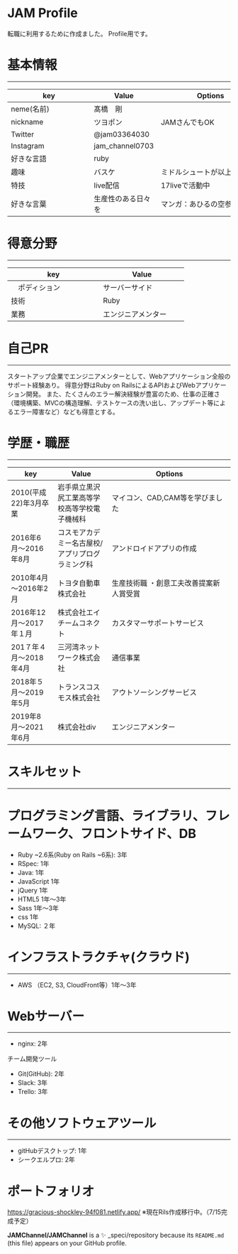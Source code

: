 
# JAM Profile

転職に利用するために作成ました。
Profile用です。



# 基本情報
___

| key         | Value                | Options       |
| ------------------ | ------------------- | ----------------------- |
| neme(名前)          |髙橋　剛      　　　　 | 　　　　　　　　　　　　　　  |
| nickname           | ツヨポン              | JAMさんでもOK 　　　　　　|
| Twitter            |@jam03364030   |                          　　　|
| Instagram　　　　　　| jam_channel0703    | 　　　　　　　　　　　　　 |
| 好きな言語         | ruby              |                          |
| 趣味          　　　| バスケ             | ミドルシュートが以上に得意   
| 特技   　　　　　　| live配信           | 17liveで活動中             |
| 好きな言葉     　　　| 生産性のある日々を   | マンガ：あひるの空参照       |

# 得意分野
___
| key         | Value                |
| ------------------ | ------------------- |
|　ポディション         |サーバーサイド     　　| 
| 技術        　　　　　| Ruby             | 
| 業務　　　　　　　　　　|エンジニアメンター　　| 


# 自己PR
___
スタートアップ企業でエンジニアメンターとして、Webアプリケーション全般のサポート経験あり。 得意分野はRuby on RailsによるAPIおよびWebアプリケーション開発。 また、たくさんのエラー解決経験が豊富のため、仕事の正確さ（環境構築、MVCの構造理解、テストケースの洗い出し、アップデート等によるエラー障害など）なども得意とする。

# 学歴・職歴
___
| key         | Value                                         | Options       |
| ------------------ | --------------------------------------- | ----------------------- |
|2010(平成22)年3月卒業 |岩手県立黒沢尻工業高等学校高等学校電子機械科    　| マイコン、CAD,CAM等を学びました　 |
|2016年6月〜2016年8月 | コスモアカデミー名古屋校/アプリプログラミング科  | アンドロイドアプリの作成　　　　　　|
|2010年4月～2016年2月 |トヨタ自動車株式会社  |  生産技術職 ・創意工夫改善提案新人賞受賞                    |
|2016年12月～2017年１月|株式会社エイチームコネクト   | カスタマーサポートサービス　　　　　　　　　　　　　 |
|201７年４月〜2018年4月| 三河湾ネットワーク株式会社              |  通信事業                        |
|2018年５月〜2019年5月| トランスコスモス株式会社            | アウトソーシングサービス  
|2019年8月〜2021年6月 |株式会社div         |エンジニアメンター            |



# スキルセット
___
# プログラミング言語、ライブラリ、フレームワーク、フロントサイド、DB
- Ruby ~2.6系(Ruby on Rails ~6系): 3年
- RSpec: 1年
- Java: 1年
- JavaScript 1年
- jQuery 1年
- HTML5 1年～3年
- Sass 1年～3年
- css 1年
- MySQL: ２年

# インフラストラクチャ(クラウド)
___
- AWS （EC2, S3, CloudFront等）1年～3年



# Webサーバー
___
- nginx: 2年

チーム開発ツール
- Git(GitHub): 2年
- Slack: 3年
- Trello: 3年

# その他ソフトウェアツール
___

- gitHubデスクトップ: 1年
- シークエルプロ: 2年


# ポートフォリオ
https://gracious-shockley-94f081.netlify.app/
※現在Rils作成移行中。（7/15完成予定）









<!-- <a href="https://github.com/anuraghazra/github-readme-stats">
  <img align="left" src="https://github-readme-stats.vercel.app/api?username=RyujiOdaJP&show_icons=true&theme=cobalt" />
</a>
<a href="https://github.com/anuraghazra/github-readme-stats">
  <img align="left" src="https://github-readme-stats.vercel.app/api/top-langs/?username=RyujiOdaJP&theme=cobalt" />
</a>

<a href="https://github.com/RyujiOdaJP" target="_blank">
  <img src="https://grass-graph.moshimo.works/images/RyujiOdaJP.png?rotate=0">
</a>
<!-- -->
**JAMChannel/JAMChannel** is a ✨ _speci/repository because its `README.md` (this file) appears on your GitHub profile.


